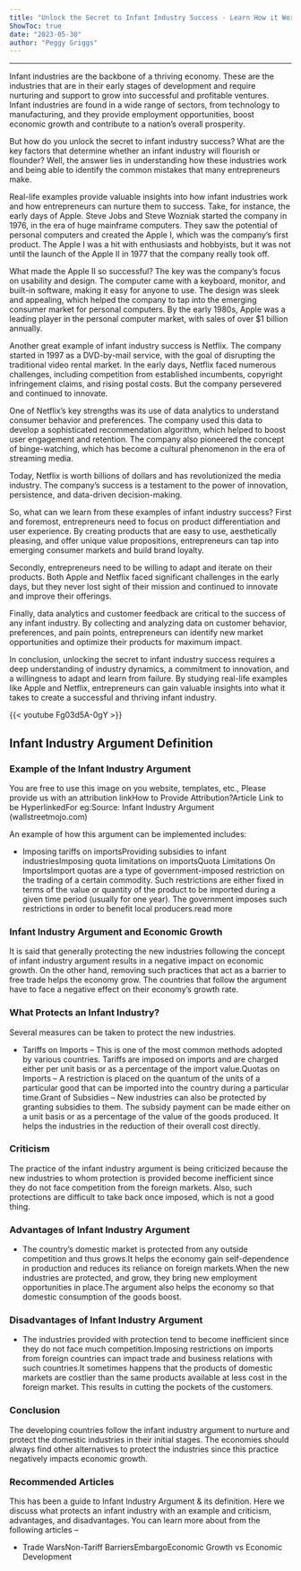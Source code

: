 ```yaml
---
title: "Unlock the Secret to Infant Industry Success - Learn How it Works with Real-Life Examples!"
ShowToc: true 
date: "2023-05-30"
author: "Peggy Griggs"
---
```

*****
Infant industries are the backbone of a thriving economy. These are the industries that are in their early stages of development and require nurturing and support to grow into successful and profitable ventures. Infant industries are found in a wide range of sectors, from technology to manufacturing, and they provide employment opportunities, boost economic growth and contribute to a nation’s overall prosperity.

But how do you unlock the secret to infant industry success? What are the key factors that determine whether an infant industry will flourish or flounder? Well, the answer lies in understanding how these industries work and being able to identify the common mistakes that many entrepreneurs make.

Real-life examples provide valuable insights into how infant industries work and how entrepreneurs can nurture them to success. Take, for instance, the early days of Apple. Steve Jobs and Steve Wozniak started the company in 1976, in the era of huge mainframe computers. They saw the potential of personal computers and created the Apple I, which was the company’s first product. The Apple I was a hit with enthusiasts and hobbyists, but it was not until the launch of the Apple II in 1977 that the company really took off.

What made the Apple II so successful? The key was the company’s focus on usability and design. The computer came with a keyboard, monitor, and built-in software, making it easy for anyone to use. The design was sleek and appealing, which helped the company to tap into the emerging consumer market for personal computers. By the early 1980s, Apple was a leading player in the personal computer market, with sales of over $1 billion annually.

Another great example of infant industry success is Netflix. The company started in 1997 as a DVD-by-mail service, with the goal of disrupting the traditional video rental market. In the early days, Netflix faced numerous challenges, including competition from established incumbents, copyright infringement claims, and rising postal costs. But the company persevered and continued to innovate.

One of Netflix’s key strengths was its use of data analytics to understand consumer behavior and preferences. The company used this data to develop a sophisticated recommendation algorithm, which helped to boost user engagement and retention. The company also pioneered the concept of binge-watching, which has become a cultural phenomenon in the era of streaming media.

Today, Netflix is worth billions of dollars and has revolutionized the media industry. The company’s success is a testament to the power of innovation, persistence, and data-driven decision-making.

So, what can we learn from these examples of infant industry success? First and foremost, entrepreneurs need to focus on product differentiation and user experience. By creating products that are easy to use, aesthetically pleasing, and offer unique value propositions, entrepreneurs can tap into emerging consumer markets and build brand loyalty.

Secondly, entrepreneurs need to be willing to adapt and iterate on their products. Both Apple and Netflix faced significant challenges in the early days, but they never lost sight of their mission and continued to innovate and improve their offerings.

Finally, data analytics and customer feedback are critical to the success of any infant industry. By collecting and analyzing data on customer behavior, preferences, and pain points, entrepreneurs can identify new market opportunities and optimize their products for maximum impact.

In conclusion, unlocking the secret to infant industry success requires a deep understanding of industry dynamics, a commitment to innovation, and a willingness to adapt and learn from failure. By studying real-life examples like Apple and Netflix, entrepreneurs can gain valuable insights into what it takes to create a successful and thriving infant industry.

{{< youtube Fg03d5A-0gY >}} 



## Infant Industry Argument Definition
 
### Example of the Infant Industry Argument
 
 You are free to use this image on you website, templates, etc.,  Please provide us with an attribution linkHow to Provide Attribution?Article Link to be HyperlinkedFor eg:Source: Infant Industry Argument (wallstreetmojo.com) 
 
An example of how this argument can be implemented includes:
 
- Imposing tariffs on importsProviding subsidies to infant industriesImposing quota limitations on importsQuota Limitations On ImportsImport quotas are a type of government-imposed restriction on the trading of a certain commodity. Such restrictions are either fixed in terms of the value or quantity of the product to be imported during a given time period (usually for one year). The government imposes such restrictions in order to benefit local producers.read more

 
### Infant Industry Argument and Economic Growth
 
It is said that generally protecting the new industries following the concept of infant industry argument results in a negative impact on economic growth. On the other hand, removing such practices that act as a barrier to free trade helps the economy grow. The countries that follow the argument have to face a negative effect on their economy’s growth rate.
 
### What Protects an Infant Industry?
 
Several measures can be taken to protect the new industries.
 
- Tariffs on Imports – This is one of the most common methods adopted by various countries. Tariffs are imposed on imports and are charged either per unit basis or as a percentage of the import value.Quotas on Imports – A restriction is placed on the quantum of the units of a particular good that can be imported into the country during a particular time.Grant of Subsidies – New industries can also be protected by granting subsidies to them. The subsidy payment can be made either on a unit basis or as a percentage of the value of the goods produced. It helps the industries in the reduction of their overall cost directly.

 
### Criticism
 
The practice of the infant industry argument is being criticized because the new industries to whom protection is provided become inefficient since they do not face competition from the foreign markets. Also, such protections are difficult to take back once imposed, which is not a good thing.
 
### Advantages of Infant Industry Argument
 
- The country’s domestic market is protected from any outside competition and thus grows.It helps the economy gain self-dependence in production and reduces its reliance on foreign markets.When the new industries are protected, and grow, they bring new employment opportunities in place.The argument also helps the economy so that domestic consumption of the goods boost.

 
### Disadvantages of Infant Industry Argument
 
- The industries provided with protection tend to become inefficient since they do not face much competition.Imposing restrictions on imports from foreign countries can impact trade and business relations with such countries.It sometimes happens that the products of domestic markets are costlier than the same products available at less cost in the foreign market. This results in cutting the pockets of the customers.

 
### Conclusion
 
The developing countries follow the infant industry argument to nurture and protect the domestic industries in their initial stages. The economies should always find other alternatives to protect the industries since this practice negatively impacts economic growth.
 
### Recommended Articles
 
This has been a guide to Infant Industry Argument & its definition. Here we discuss what protects an infant industry with an example and criticism, advantages, and disadvantages. You can learn more about from the following articles –
 
- Trade WarsNon-Tariff BarriersEmbargoEconomic Growth vs Economic Development




